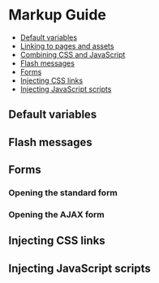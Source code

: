 # Markup Guide

- [Default variables](#default-variables)
- [Linking to pages and assets](#linking-to-pages-assets)
- [Combining CSS and JavaScript](#combine-css-javascript)
- [Flash messages](#flash-messages)
- [Forms](#forms)
- [Injecting CSS links](#styles-tag)
- [Injecting JavaScript scripts](#scripts-tag)


<a name="default-variables" class="anchor" href="#default-variables"></a>
## Default variables


<a name="flash-messages" class="anchor" href="#flash-messages"></a>
## Flash messages


<a name="forms" class="anchor" href="#forms"></a>
## Forms


<a name="standard-form" class="anchor" href="#standard-form"></a>
### Opening the standard form


<a name="ajax-form" class="anchor" href="#ajax-form"></a>
### Opening the AJAX form


<a name="styles-tag" class="anchor" href="#styles-tag"></a>
## Injecting CSS links


<a name="scripts-tag" class="anchor" href="#scripts-tag"></a>
## Injecting JavaScript scripts
